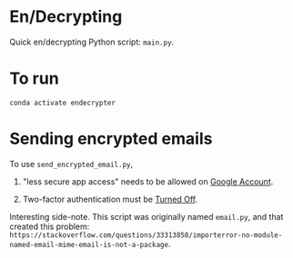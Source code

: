 # En/Decrypting

Quick en/decrypting Python script: `main.py`.

# To run

`conda activate endecrypter`

# Sending encrypted emails

To use `send_encrypted_email.py`, 

1. "less secure app access" needs to be allowed on [Google Account](https://myaccount.google.com/lesssecureapps).

2. Two-factor authentication must be [Turned Off](https://support.google.com/accounts/answer/1064203?co=GENIE.Platform%3DDesktop&hl=en).

Interesting side-note. This script was originally named `email.py`, and that created this problem: `https://stackoverflow.com/questions/33313858/importerror-no-module-named-email-mime-email-is-not-a-package`.